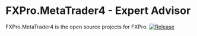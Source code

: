 FXPro.MetaTrader4 - Expert Advisor
============================

FXPro.MetaTrader4 is the open source projects for FXPro.
[![Release](https://img.shields.io/github/release/docker/docker.svg)](https://github.com/docker/docker/releases/latest)

